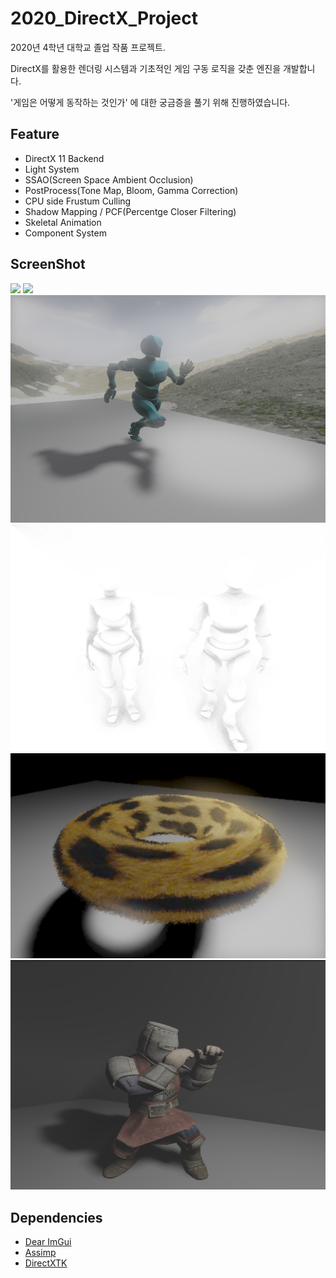 # 2020_DirectX_Project
2020년 4학년 대학교 졸업 작품 프로젝트. 

DirectX를 활용한 렌더링 시스템과 기초적인 게임 구동 로직을 갖춘 엔진을 개발합니다.

'게임은 어떻게 동작하는 것인가' 에 대한 궁금증을 풀기 위해 진행하였습니다.

## Feature
- DirectX 11 Backend
- Light System
- SSAO(Screen Space Ambient Occlusion)
- PostProcess(Tone Map, Bloom, Gamma Correction)
- CPU side Frustum Culling
- Shadow Mapping / PCF(Percentge Closer Filtering)
- Skeletal Animation
- Component System 

## ScreenShot
<img width="512" src="https://github.com/wlsvy/2020_DirectX_Project/blob/master/Image/AnimationBlending.gif"/>
<img width="512" src="https://github.com/wlsvy/2020_DirectX_Project/blob/master/Image/ezgif-7-5df44fa34356.gif"/>
<img width="512" src="https://github.com/wlsvy/2020_DirectX_Project/blob/master/Image/Screenshot0.png"/>
<img width="512" src="https://github.com/wlsvy/2020_DirectX_Project/blob/master/Image/SSAO.png"/>
<img width="512" src="https://github.com/wlsvy/2020_DirectX_Project/blob/master/Image/furRendering0.png"/>
<img width="512" src="https://github.com/wlsvy/2020_DirectX_Project/blob/master/Image/screenshot1.png"/>


## Dependencies
- [Dear ImGui](https://github.com/ocornut/imgui)
- [Assimp](https://github.com/assimp/assimp)
- [DirectXTK](https://github.com/Microsoft/DirectXTK)

